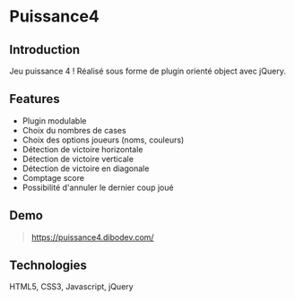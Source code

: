 # Puissance4

## Introduction
Jeu puissance 4 ! Réalisé sous forme de plugin orienté object avec jQuery.

## Features

- Plugin modulable
- Choix du nombres de cases
- Choix des options joueurs (noms, couleurs)
- Détection de victoire horizontale
- Détection de victoire verticale
- Détection de victoire en diagonale
- Comptage score
- Possibilité d'annuler le dernier coup joué

## Demo
> https://puissance4.dibodev.com/

## Technologies
HTML5, CSS3, Javascript, jQuery
